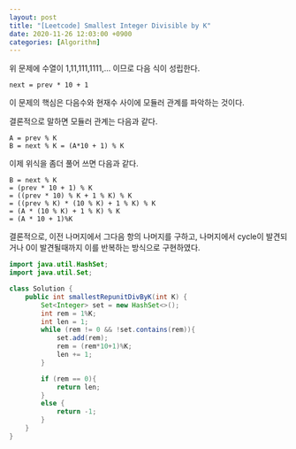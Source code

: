 ```yaml
---
layout: post
title: "[Leetcode] Smallest Integer Divisible by K"
date: 2020-11-26 12:03:00 +0900
categories: [Algorithm]
---
```


위 문제에 수열이 1,11,111,1111,... 이므로 다음 식이 성립한다.

``` next = prev * 10 + 1 ```

이 문제의 핵심은 다음수와 현재수 사이에 모듈러 관계를 파악하는 것이다.

결론적으로 말하면 모듈러 관계는 다음과 같다.

```
A = prev % K
B = next % K = (A*10 + 1) % K 
``` 

이제 위식을 좀더 풀어 쓰면 다음과 같다.

```
B = next % K
= (prev * 10 + 1) % K
= ((prev * 10) % K + 1 % K) % K
= ((prev % K) * (10 % K) + 1 % K) % K
= (A * (10 % K) + 1 % K) % K
= (A * 10 + 1)%K
```

결론적으로, 이전 나머지에서 그다음 항의 나머지를 구하고, 나머지에서 cycle이 발견되거나 0이 발견될때까지 이를 반복하는 방식으로 구현하였다.

``` java
import java.util.HashSet;
import java.util.Set;

class Solution { 
    public int smallestRepunitDivByK(int K) {
        Set<Integer> set = new HashSet<>();
        int rem = 1%K;
        int len = 1;
        while (rem != 0 && !set.contains(rem)){
            set.add(rem);
            rem = (rem*10+1)%K;
            len += 1;
        }

        if (rem == 0){
            return len;
        }
        else {
            return -1;
        }
    }
}
```